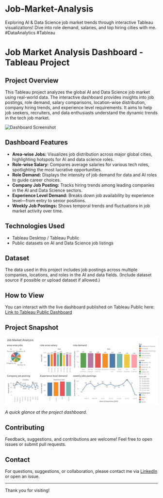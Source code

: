 # Job-Market-Analysis
Exploring AI &amp; Data Science job market trends through interactive Tableau visualizations! Dive into role demand, salaries, and top hiring cities with me. #DataAnalytics #Tableau
# Job Market Analysis Dashboard - Tableau Project

## Project Overview
This Tableau project analyzes the global AI and Data Science job market using real-world data. The interactive dashboard provides insights into job postings, role demand, salary comparisons, location-wise distribution, company hiring trends, and experience level requirements. It aims to help job seekers, recruiters, and data enthusiasts understand the dynamic trends in the tech job market.

![Dashboard Screenshot](images/dashboard.jpg)

## Dashboard Features
- **Area-wise Jobs:** Visualizes job distribution across major global cities, highlighting hotspots for AI and data science roles.
- **Role-wise Salary:** Compares average salaries for various tech roles, spotlighting the most lucrative opportunities.
- **Role Demand:** Displays the intensity of job demand for data and AI roles to guide career choices.
- **Company Job Posting:** Tracks hiring trends among leading companies in the AI and Data Science sectors.
- **Experience Level Demand:** Breaks down job availability by experience level—from entry to senior positions.
- **Weekly Job Postings:** Shows temporal trends and fluctuations in job market activity over time.

## Technologies Used
- Tableau Desktop / Tableau Public
- Public datasets on AI and Data Science job listings

## Dataset
The data used in this project includes job postings across multiple companies, locations, and roles in the AI and data fields. (Include dataset source if possible or upload dataset if allowed.)

## How to View
You can interact with the live dashboard published on Tableau Public here:  
[Link to Tableau Public Dashboard](https://public.tableau.com/views/JobMarketAnalysis_17582245916530/Dashboard1)

## Project Snapshot
![Dashboard Screenshot](Sheet.png)

*A quick glance at the project dashboard.*

## Contributing
Feedback, suggestions, and contributions are welcome! Feel free to open issues or submit pull requests.

## Contact
For questions, suggestions, or collaboration, please contact me via [LinkedIn](https://www.linkedin.com/in/yourprofile) or open an issue.

---

Thank you for visiting!

